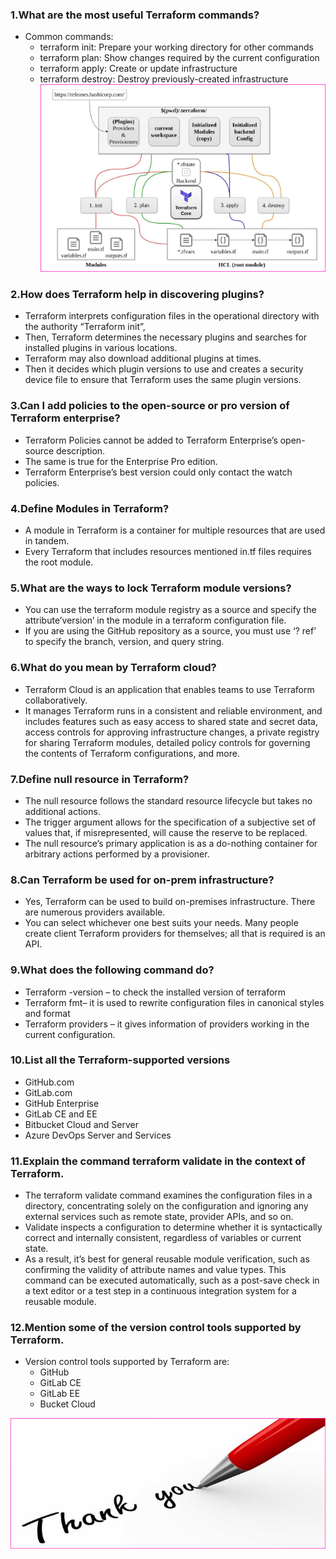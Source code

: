 ### 1.What are the most useful Terraform commands?

* Common commands:
    * terraform init: Prepare your working directory for other commands
    * terraform plan: Show changes required by the current configuration
    * terraform apply: Create or update infrastructure
    * terraform destroy: Destroy previously-created infrastructure
![preview](Images/terraform2.png)


### 2.How does Terraform help in discovering plugins?

* Terraform interprets configuration files in the operational directory with the authority “Terraform init”, 
* Then, Terraform determines the necessary plugins and searches for installed plugins in various locations. 
* Terraform may also download additional plugins at times. 
* Then it decides which plugin versions to use and creates a security device file to ensure that Terraform uses the same plugin versions.


### 3.Can I add policies to the open-source or pro version of Terraform enterprise?

* Terraform Policies cannot be added to Terraform Enterprise’s open-source description. 
* The same is true for the Enterprise Pro edition. 
* Terraform Enterprise’s best version could only contact the watch policies.


### 4.Define Modules in Terraform?

* A module in Terraform is a container for multiple resources that are used in tandem. 
* Every Terraform that includes resources mentioned in.tf files requires the root module.

### 5.What are the ways to lock Terraform module versions?

* You can use the terraform module registry as a source and specify the attribute’version’ in the module in a terraform configuration file. 
* If you are using the GitHub repository as a source, you must use ‘? ref’ to specify the branch, version, and query string.


### 6.What do you mean by Terraform cloud?

* Terraform Cloud is an application that enables teams to use Terraform collaboratively. 
* It manages Terraform runs in a consistent and reliable environment, and includes features such as easy access to shared state and secret data, access controls for approving infrastructure changes, a private registry for sharing Terraform modules, detailed policy controls for governing the contents of Terraform configurations, and more.

### 7.Define null resource in Terraform?

* The null resource follows the standard resource lifecycle but takes no additional actions. 
* The trigger argument allows for the specification of a subjective set of values that, if misrepresented, will cause the reserve to be replaced.
* The null resource’s primary application is as a do-nothing container for arbitrary actions performed by a provisioner.


### 8.Can Terraform be used for on-prem infrastructure?

* Yes, Terraform can be used to build on-premises infrastructure. There are numerous providers available. 
* You can select whichever one best suits your needs. Many people create client Terraform providers for themselves; all that is required is an API.


### 9.What does the following command do?

* Terraform -version – to check the installed version of terraform
* Terraform fmt– it is used to rewrite configuration files in canonical styles and format
* Terraform providers – it gives information of providers working in the current configuration.


### 10.List all the Terraform-supported versions

* GitHub.com
* GitLab.com
* GitHub Enterprise
* GitLab CE and EE
* Bitbucket Cloud and Server
* Azure DevOps Server and Services


### 11.Explain the command terraform validate in the context of Terraform.

* The terraform validate command examines the configuration files in a directory, concentrating solely on the configuration and ignoring any external services such as remote state, provider APIs, and so on. 
* Validate inspects a configuration to determine whether it is syntactically correct and internally consistent, regardless of variables or current state. 
* As a result, it’s best for general reusable module verification, such as confirming the validity of attribute names and value types. This command can be executed automatically, such as a post-save check in a text editor or a test step in a continuous integration system for a reusable module.


### 12.Mention some of the version control tools supported by Terraform.

* Version control tools supported by Terraform are:
    * GitHub
    * GitLab CE
    * GitLab EE
    * Bucket Cloud


![preview](Images/Thank%20you%20.png)